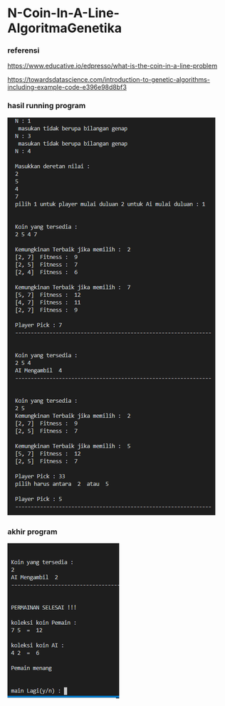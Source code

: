 # N-Coin-In-A-Line-AlgoritmaGenetika

### referensi
https://www.educative.io/edpresso/what-is-the-coin-in-a-line-problem

https://towardsdatascience.com/introduction-to-genetic-algorithms-including-example-code-e396e98d8bf3

### hasil running program
![](gambar/3.png)

### akhir program
![](gambar/2.png)
